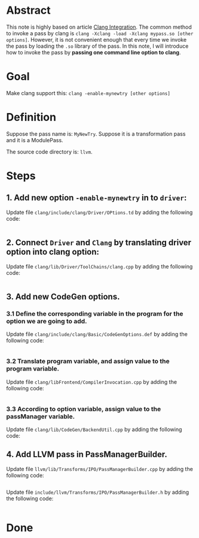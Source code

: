 # Abstract
This note is highly based on article [Clang Integration](https://medium.com/@mshockwave/writing-llvm-pass-in-2018-part-iv-d69dac57171d). The common method to invoke a pass by clang is `clang -Xclang -load -Xclang mypass.so [other options]`. However, it is not convenient enough that every time we invoke the pass by loading the `.so` library of the pass. In this note, I will introduce how to invoke the pass by **passing one command line option to clang**. 

# Goal
Make clang support this: `clang -enable-mynewtry [other options]`

# Definition
Suppose the pass name is: `MyNewTry`. Suppose it is a transformation pass and it is a ModulePass.

The source code directory is: `llvm`.

# Steps
## 1. Add new option `-enable-mynewtry` in to `driver`:
Update file `clang/include/clang/Driver/OPtions.td` by adding the following code:
```
```
## 2. Connect `Driver` and `Clang` by translating driver option into clang option:
Update file `clang/lib/Driver/ToolChains/clang.cpp` by adding the following code:
```
```
## 3. Add new CodeGen options. 
### 3.1 Define the corresponding variable in the program for the option we are going to add.
Update file `clang/include/clang/Basic/CodeGenOptions.def` by adding the following code:
```
```
### 3.2 Translate program variable, and assign value to the program variable.
Update file `clang/libFrontend/CompilerInvocation.cpp` by adding the following code:
```
```
### 3.3 According to option variable, assign value to the passManager variable.
Update file `clang/lib/CodeGen/BackendUtil.cpp` by adding the following code:

## 4. Add LLVM pass in PassManagerBuilder.
Update file `llvm/lib/Transforms/IPO/PassManagerBuilder.cpp` by adding the following code:
```
```
Update file `include/llvm/Transforms/IPO/PassManagerBuilder.h` by adding the following code:
```
```

# Done 
